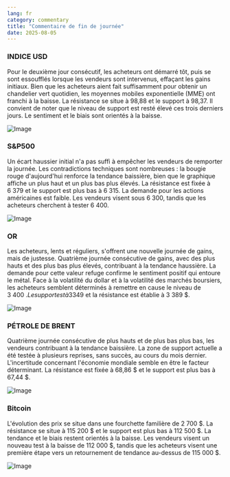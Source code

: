 ```yaml
---
lang: fr
category: commentary
title: "Commentaire de fin de journée"
date: 2025-08-05
---
```


### INDICE USD

Pour le deuxième jour consécutif, les acheteurs ont démarré tôt, puis se sont essoufflés lorsque les vendeurs sont intervenus, effaçant les gains initiaux. Bien que les acheteurs aient fait suffisamment pour obtenir un chandelier vert quotidien, les moyennes mobiles exponentielle (MME) ont franchi à la baisse. La résistance se situe à 98,88 et le support à 98,37. Il convient de noter que le niveau de support est resté élevé ces trois derniers jours. Le sentiment et le biais sont orientés à la baisse.

![Image](https://markleighedu.github.io/img/Aug-2025/05-Aug-2025/usdindex.jpg)

### S&P500

Un écart haussier initial n'a pas suffi à empêcher les vendeurs de remporter la journée. Les contradictions techniques sont nombreuses : la bougie rouge d'aujourd'hui renforce la tendance baissière, bien que le graphique affiche un plus haut et un plus bas plus élevés. La résistance est fixée à 6 379 et le support est plus bas à 6 315. La demande pour les actions américaines est faible. Les vendeurs visent sous 6 300, tandis que les acheteurs cherchent à tester 6 400.

![Image](https://markleighedu.github.io/img/Aug-2025/05-Aug-2025/sp500.jpg)

### OR

Les acheteurs, lents et réguliers, s'offrent une nouvelle journée de gains, mais de justesse. Quatrième journée consécutive de gains, avec des plus hauts et des plus bas plus élevés, contribuant à la tendance haussière. La demande pour cette valeur refuge confirme le sentiment positif qui entoure le métal. Face à la volatilité du dollar et à la volatilité des marchés boursiers, les acheteurs semblent déterminés à remettre en cause le niveau de 3 400 $. Le support est à 3 349 $ et la résistance est établie à 3 389 $.

![Image](https://markleighedu.github.io/img/Aug-2025/05-Aug-2025/gold.jpg)

### PÉTROLE DE BRENT

Quatrième journée consécutive de plus hauts et de plus bas plus bas, les vendeurs contribuant à la tendance baissière. La zone de support actuelle a été testée à plusieurs reprises, sans succès, au cours du mois dernier. L'incertitude concernant l'économie mondiale semble en être le facteur déterminant. La résistance est fixée à 68,86 $ et le support est plus bas à 67,44 $.

![Image](https://markleighedu.github.io/img/Aug-2025/05-Aug-2025/brentoil.jpg)

### Bitcoin

L'évolution des prix se situe dans une fourchette familière de 2 700 $. La résistance se situe à 115 200 $ et le support est plus bas à 112 500 $. La tendance et le biais restent orientés à la baisse. Les vendeurs visent un nouveau test à la baisse de 112 000 $, tandis que les acheteurs visent une première étape vers un retournement de tendance au-dessus de 115 000 $.

![Image](https://markleighedu.github.io/img/Aug-2025/05-Aug-2025/bitcoin.jpg)

